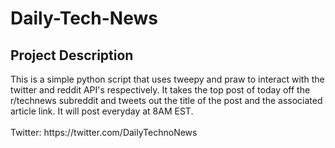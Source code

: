 # Daily-Tech-News
<h2>Project Description</h2>
<p>
  This is a simple python script that uses tweepy and praw to interact with the twitter and reddit API's respectively. It takes the top post of today off the r/technews   subreddit and tweets out the title of the post and the associated article link. It will post everyday at 8AM EST.
  <br>
  <br>
  Twitter: https://twitter.com/DailyTechnoNews
</p>
